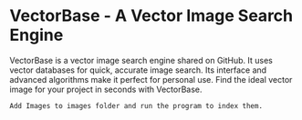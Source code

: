 # VectorBase - A Vector Image Search Engine
VectorBase is a vector image search engine shared on GitHub. It uses vector databases for quick, accurate image search. Its interface and advanced algorithms make it perfect for personal use. Find the ideal vector image for your project in seconds with VectorBase.


    Add Images to images folder and run the program to index them.
    
```bash



```